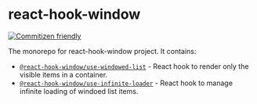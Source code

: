 # react-hook-window

[![Commitizen friendly](https://img.shields.io/badge/commitizen-friendly-brightgreen.svg)](http://commitizen.github.io/cz-cli/)

The monorepo for react-hook-window project. It contains:

- [`@react-hook-window/use-windowed-list`][use-windowed-list] - React hook to render only the visible items in a container.
- [`@react-hook-window/use-infinite-loader`][use-infinite-loader] - React hook to manage infinite loading of windoed list items.

<!-- L I N K S -->

[use-windowed-list]: /packages/use-windowed-list
[use-infinite-loader]: /packages/use-infinite-loader
